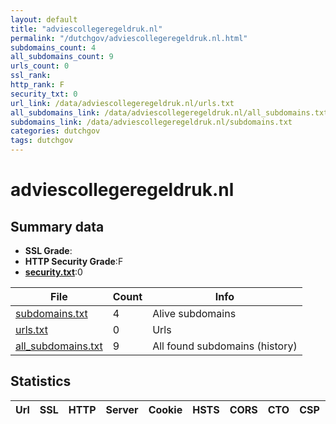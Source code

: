 ```yaml
---
layout: default
title: "adviescollegeregeldruk.nl"
permalink: "/dutchgov/adviescollegeregeldruk.nl.html"
subdomains_count: 4
all_subdomains_count: 9
urls_count: 0
ssl_rank: 
http_rank: F
security_txt: 0
url_link: /data/adviescollegeregeldruk.nl/urls.txt
all_subdomains_link: /data/adviescollegeregeldruk.nl/all_subdomains.txt
subdomains_link: /data/adviescollegeregeldruk.nl/subdomains.txt
categories: dutchgov
tags: dutchgov
---
```



# adviescollegeregeldruk.nl
## Summary data


 - **SSL Grade**:
 - **HTTP Security Grade**:F
 - **[security.txt](https://www.digitaleoverheid.nl/nieuws/standaard-security-txt-nu-verplicht-voor-overheid/)**:0


| File       | Count | Info |
|------------|-------|------|
|[subdomains.txt](/DutchGovScope/data/adviescollegeregeldruk.nl/subdomains.txt)|4|Alive subdomains|
|[urls.txt](/DutchGovScope/data/adviescollegeregeldruk.nl/urls.txt)|0|Urls|
|[all_subdomains.txt](/DutchGovScope/data/adviescollegeregeldruk.nl/all_subdomains.txt)|9|All found subdomains (history)|


## Statistics


| Url | SSL | HTTP | Server | Cookie | HSTS | CORS | CTO | CSP | XFO | XXP | RP |FP| Tech |Title |
|--------|-------|-------|------|------|------|------|------|------|------|------|------|------|------|------|

